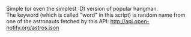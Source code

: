 Simple (or even the simplest :D) version of popular hangman. <br>
The keyword (which is called "word" in this script) is random name from one of the astronauts fetched by this API: http://api.open-notify.org/astros.json
